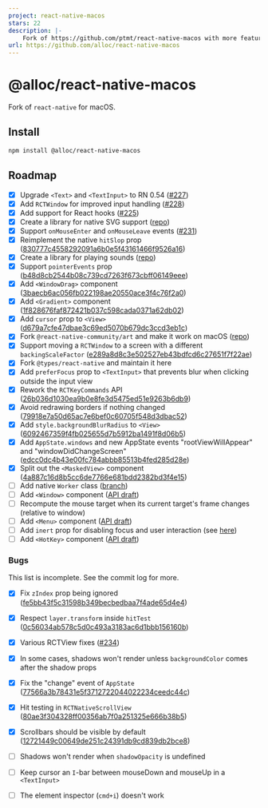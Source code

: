 ```yaml
---
project: react-native-macos
stars: 22
description: |-
    Fork of https://github.com/ptmt/react-native-macos with more features
url: https://github.com/alloc/react-native-macos
---
```


# @alloc/react-native-macos

Fork of `react-native` for macOS.

## Install

```sh
npm install @alloc/react-native-macos
```

## Roadmap

- [x] Upgrade `<Text>` and `<TextInput>` to RN 0.54 ([#227](https://github.com/ptmt/react-native-macos/pull/227))
- [x] Add `RCTWindow` for improved input handling ([#228](https://github.com/ptmt/react-native-macos/pull/228))
- [x] Add support for React hooks ([#225](https://github.com/ptmt/react-native-macos/pull/225))
- [x] Create a library for native SVG support ([repo](https://github.com/alloc/react-native-svgkit))
- [x] Support `onMouseEnter` and `onMouseLeave` events ([#231](https://github.com/ptmt/react-native-macos/pull/231))
- [x] Reimplement the native `hitSlop` prop ([830777c4558292091a6b0e5f43161466f9526a16](https://github.com/alloc/react-native-macos/commit/830777c4558292091a6b0e5f43161466f9526a16))
- [x] Create a library for playing sounds ([repo](https://github.com/alloc/react-native-sound))
- [x] Support `pointerEvents` prop ([b48d8cb2544b08c739cd7263f673cbff06149eee](https://github.com/alloc/react-native-macos/commit/b48d8cb2544b08c739cd7263f673cbff06149eee))
- [x] Add `<WindowDrag>` component ([3baecb6ac056fb022198ae20550ace3f4c76f2a0](https://github.com/alloc/react-native-macos/commit/3baecb6ac056fb022198ae20550ace3f4c76f2a0))
- [x] Add `<Gradient>` component ([1f828676faf872421b037c598cada0371a62db02](https://github.com/alloc/react-native-macos/commit/1f828676faf872421b037c598cada0371a62db02))
- [x] Add `cursor` prop to `<View>` ([d679a7cfe47dbae3c69ed5070b679dc3ccd3eb1c](https://github.com/alloc/react-native-macos/commit/d679a7cfe47dbae3c69ed5070b679dc3ccd3eb1c))
- [x] Fork `@react-native-community/art` and make it work on macOS ([repo](https://github.com/aleclarson/react-native-art))
- [x] Support moving a `RCTWindow` to a screen with a different `backingScaleFactor` ([e289a8d8c3e502527eb43bdfcd6c27651f7f22ae](https://github.com/alloc/react-native-macos/commit/e289a8d8c3e502527eb43bdfcd6c27651f7f22ae))
- [x] Fork `@types/react-native` and maintain it here
- [x] Add `preferFocus` prop to `<TextInput>` that prevents blur when clicking outside the input view
- [x] Rework the `RCTKeyCommands` API ([26b036d1030ea9b0e8fe3d5475ed51e9263b6db9](https://github.com/alloc/react-native-macos/commit/26b036d1030ea9b0e8fe3d5475ed51e9263b6db9))
- [x] Avoid redrawing borders if nothing changed ([79918e7a50d65ac7e6bef0c60705f548d3dbac52](https://github.com/alloc/react-native-macos/commit/79918e7a50d65ac7e6bef0c60705f548d3dbac52))
- [x] Add `style.backgroundBlurRadius` to `<View>` ([6092467359f4fb025655d7b5912ba1491f8d06b5](https://github.com/alloc/react-native-macos/commit/6092467359f4fb025655d7b5912ba1491f8d06b5))
- [x] Add `AppState.windows` and new AppState events "rootViewWillAppear" and "windowDidChangeScreen" ([edcc0dc4b43e00fc784abbb85513b4fed285d28e](https://github.com/alloc/react-native-macos/commit/edcc0dc4b43e00fc784abbb85513b4fed285d28e))
- [x] Split out the `<MaskedView>` component ([4a887c16d8b5cc6de7766e681bdd2382bd3f4e15](https://github.com/alloc/react-native-macos/commit/4a887c16d8b5cc6de7766e681bdd2382bd3f4e15))
- [ ] Add native `Worker` class ([branch](https://github.com/aleclarson/react-native-macos/tree/worker))
- [ ] Add `<Window>` component ([API draft](https://gist.github.com/aleclarson/1eb38f8a1560a910692b624325d38767))
- [ ] Recompute the mouse target when its current target's frame changes (relative to window)
- [ ] Add `<Menu>` component ([API draft](https://gist.github.com/aleclarson/219105fc77658e1da620a17b2e05b1de))
- [ ] Add `inert` prop for disabling focus and user interaction (see [here](https://html.spec.whatwg.org/multipage/interaction.html#inert))
- [ ] Add `<HotKey>` component ([API draft](https://gist.github.com/aleclarson/6c609884fc08c20492c8722eed17acc1))

### Bugs

This list is incomplete. See the commit log for more.

- [x] Fix `zIndex` prop being ignored ([fe5bb43f5c31598b349becbedbaa7f4ade65d4e4](https://github.com/alloc/react-native-macos/commit/fe5bb43f5c31598b349becbedbaa7f4ade65d4e4))
- [x] Respect `layer.transform` inside `hitTest` ([0c56034ab578c5d0c493a3183ac6d1bbb156160b](https://github.com/alloc/react-native-macos/commit/0c56034ab578c5d0c493a3183ac6d1bbb156160b))
- [x] Various RCTView fixes ([#234](https://github.com/ptmt/react-native-macos/pull/234))
- [x] In some cases, shadows won't render unless `backgroundColor` comes after the shadow props
- [x] Fix the "change" event of `AppState` ([77566a3b78431e5f3712722044022234ceedc44c](https://github.com/alloc/react-native-macos/commit/77566a3b78431e5f3712722044022234ceedc44c))
- [x] Hit testing in `RCTNativeScrollView` ([80ae3f304328ff00356ab7f0a251325e666b38b5](https://github.com/alloc/react-native-macos/commit/80ae3f304328ff00356ab7f0a251325e666b38b5))
- [x] Scrollbars should be visible by default ([12721449c00649de251c24391db9cd839db2bce8](https://github.com/alloc/react-native-macos/commit/12721449c00649de251c24391db9cd839db2bce8))
- [ ] Shadows won't render when `shadowOpacity` is undefined
- [ ] Keep cursor an `I`-bar between mouseDown and mouseUp in a `<TextInput>`
- [ ] The element inspector (`cmd+i`) doesn't work

